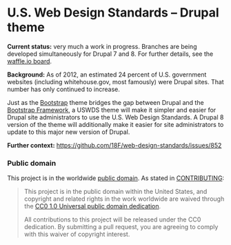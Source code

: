 # U.S. Web Design Standards – Drupal theme

**Current status:** very much a work in progress. Branches are being developed simultaneously for Drupal 7 and 8. For further details, see the [waffle.io board](https://waffle.io/18F/web-design-standards-drupal).

**Background:**
As of 2012, an estimated 24 percent of U.S. government websites (including whitehouse.gov, most famously) were Drupal sites. That number has only continued to increase.

Just as the [Bootstrap](http://drupal.org/project/bootstrap) theme bridges the gap between Drupal and the [Bootstrap Framework](http://getbootstrap.com), a USWDS theme will make it simpler and easier for Drupal site administrators to use the U.S. Web Design Standards. A Drupal 8 version of the theme will additionally make it easier for site administrators to update to this major new version of Drupal.

**Further context:** https://github.com/18F/web-design-standards/issues/852

### Public domain

This project is in the worldwide [public domain](LICENSE.md). As stated in [CONTRIBUTING](CONTRIBUTING.md):

> This project is in the public domain within the United States, and copyright and related rights in the work worldwide are waived through the [CC0 1.0 Universal public domain dedication](https://creativecommons.org/publicdomain/zero/1.0/).
>
> All contributions to this project will be released under the CC0 dedication. By submitting a pull request, you are agreeing to comply with this waiver of copyright interest.

